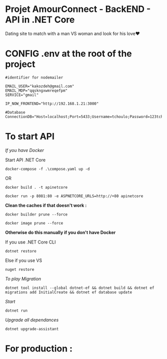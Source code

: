 # Projet AmourConnect - BackEND - API in .NET Core

Dating site to match with a man VS woman and look for his love❤️

# CONFIG .env at the root of the project

```
#identifier for nodemailer

EMAIL_USER="kakozdeh@gmail.com"
EMAIL_MDP="qqskngxwmreqefpm"
SERVICE="gmail"

IP_NOW_FRONTEND="http://192.168.1.21:3000"

#Database
ConnectionDB="Host=localhost;Port=5433;Username=tchoulo;Password=123tchoulo123;Database=amourconnect_dev"
```

# To start API

*If you have Docker*


Start API .NET Core
```
docker-compose -f .\compose.yaml up -d
```

OR
```
docker build . -t apinetcore
```

```
docker run -p 8081:80 -e ASPNETCORE_URLS=http://+80 apinetcore
```

**Clean the caches if that doesn't work :**

```
docker builder prune --force
```

```
docker image prune --force
```

**Otherwise do this manually if you don't have Docker**

If you use .NET Core CLI
```
dotnet restore
```

Else if you use VS
```
nuget restore
```

*To play Migration*
```
dotnet tool install --global dotnet-ef && dotnet build && dotnet ef migrations add InitialCreate && dotnet ef database update
```

*Start*
```
dotnet run
```

*Upgrade all dependances*
```
dotnet upgrade-assistant
```


# For production :